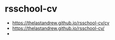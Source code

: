 # rsschool-cv
- https://thelastandrew.github.io/rsschool-cv/cv
- https://thelastandrew.github.io/rsschool-cv/
- 